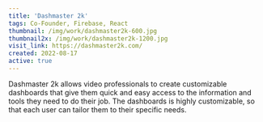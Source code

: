 ```yaml
---
title: 'Dashmaster 2k'
tags: Co-Founder, Firebase, React
thumbnail: /img/work/dashmaster2k-600.jpg
thumbnail2x: /img/work/dashmaster2k-1200.jpg
visit_link: https://dashmaster2k.com/
created: 2022-08-17
active: true
---
```


Dashmaster 2k allows video professionals to create customizable dashboards that give them quick and easy access to the information and tools they need to do their job. The dashboards is highly customizable, so that each user can tailor them to their specific needs.
